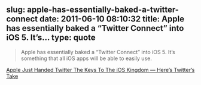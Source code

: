 slug: apple-has-essentially-baked-a-twitter-connect
date: 2011-06-10 08:10:32
title: Apple has essentially baked a “Twitter Connect” into iOS 5. It’s...
type: quote
---

> Apple has essentially baked a “Twitter Connect” into iOS 5. It’s something that all iOS apps will be able to easily use.

[Apple Just Handed Twitter The Keys To The iOS Kingdom — Here’s Twitter’s Take](http://techcrunch.com/2011/06/09/twitter-ios/?utm_source=feedburner&utm_medium=feed&utm_campaign=Feed%3A+Techcrunch+%28TechCrunch%29)
